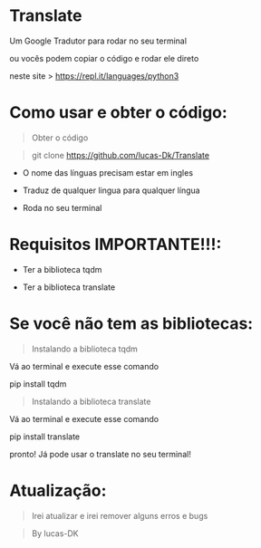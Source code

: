 # Translate
Um Google Tradutor para rodar no seu terminal

ou vocês podem copiar o código e rodar ele direto 

neste site > https://repl.it/languages/python3

# Como usar e obter o código:

> Obter o código

> git clone https://github.com/lucas-Dk/Translate

* O nome das línguas precisam estar em ingles

* Traduz de qualquer lingua para qualquer língua

* Roda no seu terminal

# Requisitos IMPORTANTE!!!:

* Ter a biblioteca tqdm

* Ter a biblioteca translate

# Se você não tem as bibliotecas:

> Instalando a biblioteca tqdm

Vá ao terminal e execute esse comando

pip install tqdm

> Instalando a biblioteca translate

Vá ao terminal e execute esse comando

pip install translate

pronto! Já pode usar o translate no seu terminal!

# Atualização:

> Irei atualizar e irei remover alguns erros e bugs

> By lucas-DK
